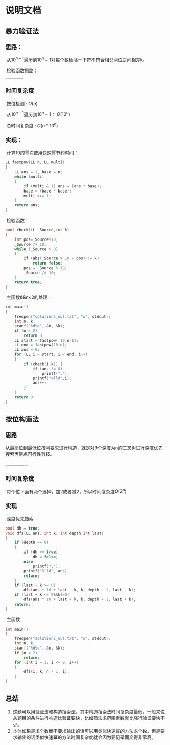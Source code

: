 # 说明文档

## 暴力验证法

### <font size=4>思路：</font>

​	从$10^{n-1}$遍历到$10^n-1$对每个数检验一下符不符合相邻两位之间相差k。

​	检验函数思路：

<img src="C:\Users\tj_lty\Documents\Tencent Files\1102727863\FileRecv\MobileFile\2F4E958F6D41B27C7163AF4801296EA7.png" alt="2F4E958F6D41B27C7163AF4801296EA7" style="zoom:20%;" />

### <font size=4>时间复杂度</font>

​	按位检测 : $O(n)$

​	从$10^{n-1}$遍历到$10^n-1$： $O(10^n)$

​	总时间复杂度 : $O(n*10^n)$

### <font size=4>实现：</font>

​	计算10的幂次使用快速幂节约时间：

``` c++	
LL fastpow(LL n, LL multi)
{
	LL ans = 1, base = n;
	while (multi)
	{
		if (multi & 1) ans = (ans * base);
		base = (base * base);
		multi >>= 1;
	}
	return ans;
}
```

​	检验函数：

``` c++
bool check(LL _Source,int k)
{
	int pos=_Source%10;
	_Source /= 10;
	while (_Source > 0)
	{
		if (abs(_Source % 10 - pos) != k)
			return false;
		pos = _Source % 10;
		_Source /= 10;
	}
	return true;
}
```

​	主函数&&n<2的处理：

``` c++
int main()
{
	freopen("solution2_out.txt", "w", stdout);
	int n, k;
	scanf("%d%d", &n, &k);
	if (n < 2)
		return 0;
	LL start = fastpow( 10,n-1);
	LL end = fastpow(10,n);
	LL ans = 0;
	for (LL i = start; i < end; i++)
	{
		if (check(i,k)) {
			if (ans != 0)
				printf(",");
			printf("%lld",i);
			ans++;
		}
	}
	return 0;
}
```

## 按位构造法

### <font size=4>思路</font>

​	从最高位到最低位按照要求进行构造，就是对9个深度为n的二叉树进行深度优先搜索再带点可行性剪枝。

​	<img src="C:\Users\tj_lty\Documents\Tencent Files\1102727863\FileRecv\MobileFile\80F13161FF46078D34C1BC24BA24A314.png" alt="80F13161FF46078D34C1BC24BA24A314" style="zoom:25%;" />



### <font size=4>时间复杂度</font>

​	每个位下面有两个选择，加2或者减2，所以时间复杂度$O(2^n)$

### <font size=4>实现</font>

​	深度优先搜索

``` c++
bool dh = true;
void dfs(LL ans, int k, int depth,int last)
{
	if (depth == 0)
	{
		if (dh == true)
			dh = false;
		else
			printf(",");
		printf("%lld", ans);
		return;
	}
	if (last - k >= 0)
		dfs(ans * 10 + last - k, k, depth - 1, last - k);
	if (last + k <= 9&&k!=0)
		dfs(ans * 10 + last + k, k, depth - 1, last + k);
	return;
}
```

​	主函数

``` c++
int main()
{
	freopen("solution2_out.txt", "w", stdout);
	int n, k;
	scanf("%d%d", &n, &k);
	if (n < 2)
		return;
	for (int i = 1; i <= 9; i++)
	{
		dfs(i, k, n - 1, i);
	}
}
```

## 总结

1. 这题可以用验证法和构造搜索法，其中构造搜索法时间复杂度最低，一般来说从题目的条件进行构造比验证要快，比如筛法求范围素数就比强行验证要快不少。
2. 本体如果是求个数而不要求输出的话可以用类似快速幂的方法求个数，但是要求输出的话类似快速幂的方法时间复杂度就会因为要记录而变得非常高。





